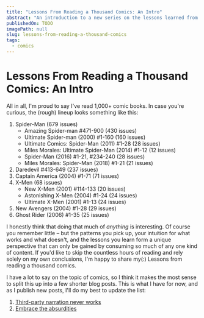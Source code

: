 ```yaml
---
title: "Lessons From Reading a Thousand Comics: An Intro"
abstract: "An introduction to a new series on the lessons learned from 1,000+ comics."
publishedOn: TODO
imagePath: null
slug: lessons-from-reading-a-thousand-comics
tags:
  - comics
---
```


# Lessons From Reading a Thousand Comics: An Intro

All in all, I'm proud to say I've read 1,000+ comic books. In case you're curious, the (rough) lineup looks something like this:

1. Spider-Man (679 issues)
   - Amazing Spider-man #471-900 (430 issues)
   - Ultimate Spider-man (2000) #1-160 (160 issues)
   - Ultimate Comics: Spider-Man (2011) #1-28 (28 issues)
   - Miles Morales: Ultimate Spider-Man (2014) #1-12 (12 issues)
   - Spider-Man (2016) #1-21, #234-240 (28 issues)
   - Miles Morales: Spider-Man (2018) #1-21 (21 issues)
1. Daredevil #413-649 (237 issues)
1. Captain America (2004) #1-71 (71 issues)
1. X-Men (68 issues)
   - New X-Men (2001) #114-133 (20 issues)
   - Astonishing X-Men (2004) #1-24 (24 issues)
   - Ultimate X-Men (2001) #1-13 (24 issues)
1. New Avengers (2004) #1-28 (29 issues)
1. Ghost Rider (2006) #1-35 (25 issues)

I honestly think that doing that much of _anything_ is interesting. Of course you remember little – but the patterns you pick up, your intuition for what works and what doesn't, and the lessons you learn form a unique perspective that can only be gained by consuming so much of any one kind of content. If you'd like to skip the countless hours of reading and rely solely on my own conclusions, I'm happy to share my(:) Lessons from reading a thousand comics.

I have a lot to say on the topic of comics, so I think it makes the most sense to split this up into a few shorter blog posts. This is what I have for now, and as I publish new posts, I'll do my best to update the list:

<!-- TODO: find a better way to keep this up to date -->

1. [Third-party narration never works](https://elanmed.dev/blog/third-party-narration-never-works)
1. [Embrace the absurdities](https://elanmed.dev/blog/embrace-the-absurdities)
